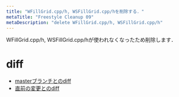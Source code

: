 ```yaml
---
title: "WFillGrid.cpp/h, WSFillGrid.cpp/hを削除する．"
metaTitle: "Freestyle Cleanup 09"
metaDescription: "delete WFillGrid.cpp/h, WSFillGrid.cpp/h"
---
```


WFillGrid.cpp/h, WSFillGrid.cpp/hが使われなくなったため削除します．

# diff
* [masterブランチとのdiff](https://gist.github.com/hzuika/65758342eaff683d4e2114af6159611a)
* [直前の変更とのdiff](https://gist.github.com/hzuika/8ce27a830789b50194c1d51d5c41cafb)